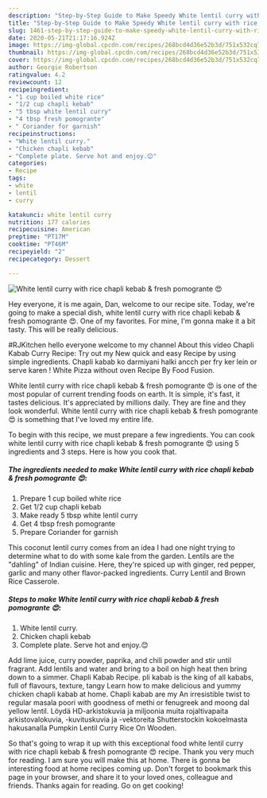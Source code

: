 ```yaml
---
description: "Step-by-Step Guide to Make Speedy White lentil curry with rice chapli kebab &amp;amp; fresh pomogrante 😍"
title: "Step-by-Step Guide to Make Speedy White lentil curry with rice chapli kebab &amp;amp; fresh pomogrante 😍"
slug: 1461-step-by-step-guide-to-make-speedy-white-lentil-curry-with-rice-chapli-kebab-and-amp-fresh-pomogrante
date: 2020-05-21T21:17:16.924Z
image: https://img-global.cpcdn.com/recipes/268bcd4d36e52b3d/751x532cq70/white-lentil-curry-with-rice-chapli-kebab-fresh-pomogrante-😍-recipe-main-photo.jpg
thumbnail: https://img-global.cpcdn.com/recipes/268bcd4d36e52b3d/751x532cq70/white-lentil-curry-with-rice-chapli-kebab-fresh-pomogrante-😍-recipe-main-photo.jpg
cover: https://img-global.cpcdn.com/recipes/268bcd4d36e52b3d/751x532cq70/white-lentil-curry-with-rice-chapli-kebab-fresh-pomogrante-😍-recipe-main-photo.jpg
author: Georgie Robertson
ratingvalue: 4.2
reviewcount: 12
recipeingredient:
- "1 cup boiled white rice"
- "1/2 cup chapli kebab"
- "5 tbsp white lentil curry"
- "4 tbsp fresh pomogrante"
- " Coriander for garnish"
recipeinstructions:
- "White lentil curry."
- "Chicken chapli kebab"
- "Complete plate. Serve hot and enjoy.😊"
categories:
- Recipe
tags:
- white
- lentil
- curry

katakunci: white lentil curry 
nutrition: 177 calories
recipecuisine: American
preptime: "PT17M"
cooktime: "PT46M"
recipeyield: "2"
recipecategory: Dessert

---
```



![White lentil curry with rice chapli kebab &amp; fresh pomogrante 😍](https://img-global.cpcdn.com/recipes/268bcd4d36e52b3d/751x532cq70/white-lentil-curry-with-rice-chapli-kebab-fresh-pomogrante-😍-recipe-main-photo.jpg)

Hey everyone, it is me again, Dan, welcome to our recipe site. Today, we're going to make a special dish, white lentil curry with rice chapli kebab &amp; fresh pomogrante 😍. One of my favorites. For mine, I'm gonna make it a bit tasty. This will be really delicious.

#RJKitchen hello everyone welcome to my channel About this video Chapli Kabab Curry Recipe: Try out my New quick and easy Recipe by using simple ingredients. Chapli kabab ko darmiyani halki ancch per fry ker lein or serve karen ! White Pizza without oven Recipe By Food Fusion.

White lentil curry with rice chapli kebab &amp; fresh pomogrante 😍 is one of the most popular of current trending foods on earth. It is simple, it's fast, it tastes delicious. It's appreciated by millions daily. They are fine and they look wonderful. White lentil curry with rice chapli kebab &amp; fresh pomogrante 😍 is something that I've loved my entire life.


To begin with this recipe, we must prepare a few ingredients. You can cook white lentil curry with rice chapli kebab &amp; fresh pomogrante 😍 using 5 ingredients and 3 steps. Here is how you cook that.

<!--inarticleads1-->

##### The ingredients needed to make White lentil curry with rice chapli kebab &amp; fresh pomogrante 😍:

1. Prepare 1 cup boiled white rice
1. Get 1/2 cup chapli kebab
1. Make ready 5 tbsp white lentil curry
1. Get 4 tbsp fresh pomogrante
1. Prepare  Coriander for garnish


This coconut lentil curry comes from an idea I had one night trying to determine what to do with some kale from the garden. Lentils are the &#34;dahling&#34; of Indian cuisine. Here, they&#39;re spiced up with ginger, red pepper, garlic and many other flavor-packed ingredients. Curry Lentil and Brown Rice Casserole. 

<!--inarticleads2-->

##### Steps to make White lentil curry with rice chapli kebab &amp; fresh pomogrante 😍:

1. White lentil curry.
1. Chicken chapli kebab
1. Complete plate. Serve hot and enjoy.😊


Add lime juice, curry powder, paprika, and chili powder and stir until fragrant. Add lentils and water and bring to a boil on high heat then bring down to a simmer. Chapli Kabab Recipe. pli kabab is the king of all kababs, full of flavours, texture, tangy Learn how to make delicious and yummy chicken chapli kabab at home. Chapli kabab are my An irresistible twist to regular masala poori with goodness of methi or fenugreek and moong dal yellow lentil. Löydä HD-arkistokuvia ja miljoonia muita rojaltivapaita arkistovalokuvia, -kuvituskuvia ja -vektoreita Shutterstockin kokoelmasta hakusanalla Pumpkin Lentil Curry Rice On Wooden. 

So that's going to wrap it up with this exceptional food white lentil curry with rice chapli kebab &amp; fresh pomogrante 😍 recipe. Thank you very much for reading. I am sure you will make this at home. There is gonna be interesting food at home recipes coming up. Don't forget to bookmark this page in your browser, and share it to your loved ones, colleague and friends. Thanks again for reading. Go on get cooking!
